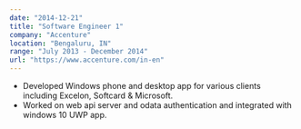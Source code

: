 ```yaml
---
date: "2014-12-21"
title: "Software Engineer 1"
company: "Accenture"
location: "Bengaluru, IN"
range: "July 2013 - December 2014"
url: "https://www.accenture.com/in-en"
---
```


- Developed Windows phone and desktop app for various clients including Excelon, Softcard & Microsoft.
- Worked on web api server and odata authentication and integrated with windows 10 UWP app.
